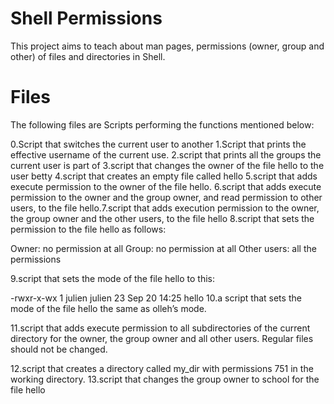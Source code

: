 # Shell Permissions

This project aims to teach about man pages, permissions (owner, group and other) of files and directories in Shell.


# Files
The following files are Scripts performing the functions mentioned below:


0.Script that switches the current user to another
1.Script that prints the effective username of the current use.
2.script that prints all the groups the current user is part of
3.script that changes the owner of the file hello to the user betty
4.script that creates an empty file called hello
5.script that adds execute permission to the owner of the file hello.
6.script that adds execute permission to the owner and the group owner, and read permission to other users, to the file hello.7.script that adds execution permission to the owner, the group owner and the other users, to the file hello
8.script that sets the permission to the file hello as follows:

Owner: no permission at all
Group: no permission at all
Other users: all the permissions

9.script that sets the mode of the file hello to this:

-rwxr-x-wx 1 julien julien 23 Sep 20 14:25 hello
10.a script that sets the mode of the file hello the same as olleh’s mode.

11.script that adds execute permission to all subdirectories of the current directory for the owner, the group owner and all other users. Regular files should not be changed.

12.script that creates a directory called my_dir with permissions 751 in the working directory.
13.script that changes the group owner to school for the file hello


